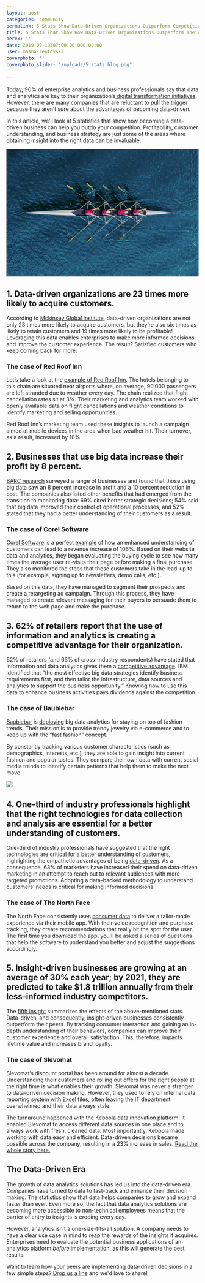 ```yaml
---
layout: post
categories: community
permalink: 5 Stats Show Data-Driven Organizations Outperform Competition
title: 5 Stats That Show How Data-Driven Organizations Outperform Their Competition
perex: ''
date: 2019-09-18T07:00:00.000+00:00
user: masha-reutovski
coverphoto: ''
coverphoto_slider: "/uploads/5 stats blog.png"

---
```

Today, 90% of enterprise analytics and business professionals say that data and analytics are key to their organization’s[ digital transformation initiatives](https://www.gartner.com/smarterwithgartner/why-data-and-analytics-are-key-to-digital-transformation/). However, there are many companies that are reluctant to pull the trigger because they aren’t sure about the advantages of becoming data-driven.

In this article, we’ll look at 5 statistics that show how becoming a data-driven business can help you outdo your competition. Profitability, customer understanding, and business strategy are just some of the areas where obtaining insight into the right data can be invaluable.

![](/uploads/AdobeStock_188302024.jpeg)

## 1. Data-driven organizations are 23 times more likely to acquire customers.

According to [Mckinsey Global Institute](https://www.mckinsey.com/business-functions/marketing-and-sales/our-insights), data-driven organizations are not only 23 times more likely to acquire customers, but they’re also six times as likely to retain customers and 19 times more likely to be profitable! Leveraging this data enables enterprises to make more informed decisions and improve the customer experience. The result? Satisfied customers who keep coming back for more.

### The case of Red Roof Inn

Let’s take a look at the [example of Red Roof Inn](https://www.predictx.com/blog/how-can-hotels-use-big-data-to-target-a-growing-market-of-milllennials/). The hotels belonging to this chain are situated near airports where, on average, 90,000 passengers are left stranded due to weather every day. The chain realized that flight cancellation rates sit at 3%. Their marketing and analytics team worked with openly available data on flight cancellations and weather conditions to identify marketing and selling opportunities.

Red Roof Inn’s marketing team used these insights to launch a campaign aimed at mobile devices in the area when bad weather hit. Their turnover, as a result, increased by 10%.

## 2. Businesses that use big data increase their profit by 8 percent.

[BARC research](https://bi-survey.com/big-data-benefits) surveyed a range of businesses and found that those using big data saw an 8 percent increase in profit and a 10 percent reduction in cost. The companies also listed other benefits that had emerged from the transition to monitoring data: 69% cited better strategic decisions; 54% said that big data improved their control of operational processes, and 52% stated that they had a better understanding of their customers as a result.

### The case of Corel Software

[Corel Software](https://www.corel.com/en/) is a perfect [example](https://neilpatel.com/blog/increased-revenue-by-425/) of how an enhanced understanding of customers can lead to a revenue increase of 106%. Based on their website data and analytics, they began evaluating the buying cycle to see how many times the average user re-visits their page before making a final purchase. They also monitored the steps that these customers take in the lead-up to this (for example, signing up to newsletters, demo calls, etc.).

Based on this data, they have managed to segment their prospects and create a retargeting ad campaign. Through this process, they have managed to create relevant messaging for their buyers to persuade them to return to the web page and make the purchase.

## 3. 62% of retailers report that the use of information and analytics is creating a competitive advantage for their organization.

62% of retailers (and 63% of cross-industry respondents) have stated that information and data analytics gives them a [competitive advantage](https://www.ibm.com/services/us/gbs/thoughtleadership/big-data-retail/). IBM identified that “the most effective big data strategies identify business requirements first, and then tailor the infrastructure, data sources and analytics to support the business opportunity.” Knowing how to use this data to enhance business activities pays dividends against the competition.

### The case of Baublebar

[Baublebar](https://www.baublebar.com/) is [deploying](https://www.softwareadvice.com/resources/retail-store-analytics-tools/) big data analytics for staying on top of fashion trends. Their mission is to provide trendy jewelry via e-commerce and to keep up with the “fast fashion” concept.

By constantly tracking various customer characteristics (such as demographics, interests, etc.), they are able to gain insight into current fashion and popular tastes. They compare their own data with current social media trends to identify certain patterns that help them to make the next move.

![](/uploads/AdobeStock_171095165.jpeg)

## 4. One-third of industry professionals highlight that the right technologies for data collection and analysis are essential for a better understanding of customers.

One-third of industry professionals have suggested that the right technologies are critical for a better understanding of customers, highlighting the empathetic advantages of being [data-driven](https://surveyanyplace.com/data-driven-marketing-trends/). As a consequence, 63% of marketers have increased their spend on data-driven marketing in an attempt to reach out to relevant audiences with more targeted promotions. Adopting a data-backed methodology to understand customers’ needs is critical for making informed decisions.

### The case of The North Face

The North Face consistently uses [consumer data](https://blog.kolabtree.com/5-companies-using-big-data-and-ai-to-improve-performance/) to deliver a tailor-made experience via their mobile app. With their voice recognition and purchase tracking, they create recommendations that really hit the spot for the user. The first time you download the app, you’ll be asked a series of questions that help the software to understand you better and adjust the suggestions accordingly.

## 5. Insight-driven businesses are growing at an average of 30% each year; by 2021, they are predicted to take $1.8 trillion annually from their less-informed industry competitors.

The [fifth insight](https://www.forrester.com/report/InsightsDriven+Businesses+Set+The+Pace+For+Global+Growth/-/E-RES130848) summarizes the effects of the above-mentioned stats. Data-driven, and consequently, insight-driven businesses consistently outperform their peers. By tracking consumer interaction and gaining an in-depth understanding of their behaviors, companies can improve their customer experience and overall satisfaction. This, therefore, impacts lifetime value and increases brand loyalty.

### The case of Slevomat

Slevomat’s discount portal has been around for almost a decade. Understanding their customers and rolling out offers for the right people at the right time is what enables their growth. Slevomat was never a stranger to data-driven decision making. However, they used to rely on internal data reporting system with Excel files, often leaving the IT department overwhelmed and their data always stale.

The turnaround happened with the Keboola data innovation platform. It enabled Slevomat to access different data sources in one place and to always work with fresh, cleaned data. Most importantly, Keboola made working with data easy and efficient. Data-driven decisions became possible across the company, resulting in a 23% increase in sales. [Read the whole story here.](https://www.keboola.com/customer-stories/slevomat-data-helps-us-to-speed-up-our-day-to-day-decisions/)

## The Data-Driven Era

The growth of data analytics solutions has led us into the data-driven era. Companies have turned to data to fast-track and enhance their decision making. The statistics show that data helps companies to grow and expand faster than ever. Even more so, the fact that data analytics solutions are becoming more accessible to non-technical employees means that the barrier of entry to insights is eroding every day.

However, analytics isn’t a one-size-fits-all solution. A company needs to have a clear use case in mind to reap the rewards of the insights it acquires. Enterprises need to evaluate the potential business applications of an analytics platform _before_ implementation, as this will generate the best results.

Want to learn how your peers are implementing data-driven decisions in a few simple steps? [Drop us a line](https://www.keboola.com/contact-sales) and we'd love to share!